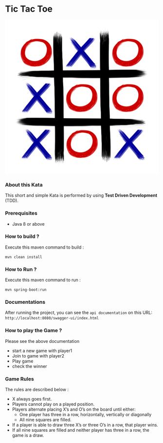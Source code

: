 # Tic Tac Toe

![alt tictactoe image](https://github.com/2022-DEV1-079/TicTacToe/blob/master/Kata_TicTacToe.png?raw=true)


### About this Kata

This short and simple Kata is performed by using **Test Driven Development** (TDD).

### Prerequisites

- Java 8 or above

### How to build ?

Execute this maven command to build :

`mvn clean install`

### How to Run ? 

Execute this maven command to run :

`mvn spring-boot:run`

### Documentations
After running the project, you can see the `api documentation` on this URL:
`http://localhost:8080/swagger-ui/index.html`

### How to play the Game ? 
Please see the above documentation
- start a new game with player1
- Join to game with player2
- Play game 
- check the winner

### Game Rules

The rules are described below :

- X always goes first.
- Players cannot play on a played position.
- Players alternate placing X’s and O’s on the board until either:
	- One player has three in a row, horizontally, vertically or diagonally
	- All nine squares are filled.
- If a player is able to draw three X’s or three O’s in a row, that player wins.
- If all nine squares are filled and neither player has three in a row, the game is a draw.
